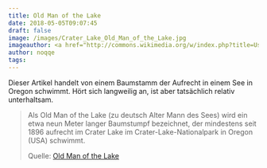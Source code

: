 ```yaml
---
title: Old Man of the Lake
date: 2018-05-05T09:07:45
draft: false
image: /images/Crater_Lake_Old_Man_of_the_Lake.jpg
imageauthor: <a href="http://commons.wikimedia.org/w/index.php?title=User:Markgorzynski&amp;action=edit&amp;redlink=1" class="new" title="User:Markgorzynski (page does not exist)">Markgorzynski</a>
author: noqqe
tags:
---
```


Dieser Artikel handelt von einem Baumstamm der Aufrecht in einem See in Oregon
schwimmt. Hört sich langweilig an, ist aber tatsächlich relativ unterhaltsam.

> Als Old Man of the Lake (zu deutsch Alter Mann des Sees) wird ein etwa neun
> Meter langer Baumstumpf bezeichnet, der mindestens seit 1896 aufrecht im
> Crater Lake im Crater-Lake-Nationalpark in Oregon (USA) schwimmt.
>
> Quelle: [Old Man of the Lake](https://de.wikipedia.org/wiki/Old_Man_of_the_Lake)
